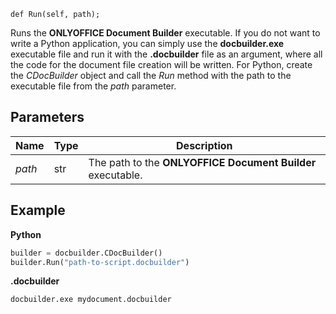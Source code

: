 `def Run(self, path);`

Runs the **ONLYOFFICE Document Builder** executable. If you do not want to write a Python application, you can simply use the **docbuilder.exe** executable file and run it with the **.docbuilder** file as an argument, where all the code for the document file creation will be written. For Python, create the *CDocBuilder* object and call the *Run* method with the path to the executable file from the *path* parameter.

## Parameters

| Name   | Type | Description                                                 |
| ------ | ---- | ----------------------------------------------------------- |
| *path* | str  | The path to the **ONLYOFFICE Document Builder** executable. |

## Example

**Python**

``` py
builder = docbuilder.CDocBuilder()
builder.Run("path-to-script.docbuilder")
```

**.docbuilder**

```sh
docbuilder.exe mydocument.docbuilder
```
